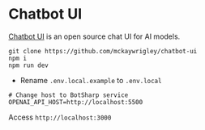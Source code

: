 # Chatbot UI
[Chatbot UI](https://github.com/mckaywrigley/chatbot-ui) is an open source chat UI for AI models.

```shell
git clone https://github.com/mckaywrigley/chatbot-ui
npm i
npm run dev
```

* Rename `.env.local.example` to `.env.local`

```shell
# Change host to BotSharp service
OPENAI_API_HOST=http://localhost:5500
```
Access `http://localhost:3000`
